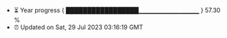 - ⏳ Year progress { █████████████████▁▁▁▁▁▁▁▁▁▁▁▁▁ } 57.30 %
- ⏰ Updated on Sat, 29 Jul 2023 03:16:19 GMT

